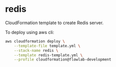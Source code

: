 # redis

CloudFormation template to create Redis server.

To deploy using aws cli:
```sh
aws cloudformation deploy \
    --template-file template.yml \
    --stack-name redis \
    --template redis-template.yml \
    --profile cloudformation@flowlab-development
```
